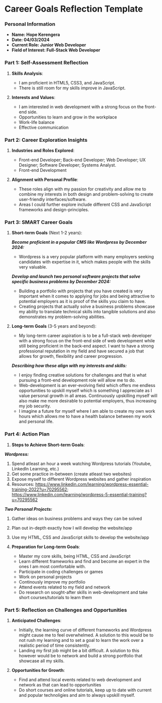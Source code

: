 # Career Goals Reflection Template

### Personal Information

- **Name: Hope Kerengera**
- **Date: 04/03/2024**
- **Current Role: Junior Web Developer**
- **Field of Interest: Full-Stack Web Developer**

### Part 1: Self-Assessment Reflection

1. **Skills Analysis**:

   - I am proficient in HTML5, CSS3, and JavaScript.
   - There is still room for my skills improve in JavaScript.

2. **Interests and Values**:

   - I am interested in web development with a strong focus on the front-end side.
   - Opportunities to learn and grow in the workplace
   - Work-life balance
   - Effective communication

### Part 2: Career Exploration Insights

1. **Industries and Roles Explored**:

   - Front-end Developer; Back-end Developer; Web Developer; UX Designer; Software Developer; Systems Analyst.
   - Front-end Development

2. **Alignment with Personal Profile**:

   - These roles align with my passion for creativity and allow me to combine my interests in both design and problem-solving to create user-friendly interfaces/software.
   - Areas I could further explore include different CSS and JavaScript frameworks and design-principles.

### Part 3: SMART Career Goals

1. **Short-term Goals** (Next 1-2 years):

   **_Become proficient in a popular CMS like Wordpress by December 2024:_**

   - Wordpress is a very popular platform with many employers seeking candidates with expertise in it, which makes people with the skills very valuable.

   **_Develop and launch two personal software projects that solve specific business problems by December 2024:_**

   - Building a portfolio with projects that you have created is very important when it comes to applying for jobs and being attractive to potential employers as it is proof of the skills you claim to have.
   - Creating projects that actually solve a business problems showcase my ability to translate technical skills into tangible solutions and also demonstrates my problem-solving abilities.

2. **Long-term Goals** (3-5 years and beyond):

   - My long-term career aspiration is to be a full-stack web developer with a strong focus on the front-end side of web development while still being proficient in the back-end aspect. I want to have a strong professional reputation in my field and have secured a job that allows for growth, flexibility and career progression.

   **_Describing how these align with my interests and skills:_**

   - I enjoy finding creative solutions for challenges and that is what pursuing a front-end development role will allow me to do.
   - Web-development is an ever-evolving field which offers me endless opportunities to upskill myself which is something I appreciate as I value personal growth in all areas. Continuously upskilling myself will also make me more desirable to potential employers, thus increasing my job security.
   - I imagine a future for myself where I am able to create my own work hours which allows me to have a health balance between my work and personal life.

### Part 4: Action Plan

1. **Steps to Achieve Short-term Goals**:

**_Wordpress:_**

1.  Spend atleast an hour a week watching Wordpress tutorials (Youtube, LinkedIn Learning, etc.)
2.  Get some practice in-between (create atleast two websites)
3.  Expose myself to different Wordpress websites and gather inspiration
4.  Resources: https://www.linkedin.com/learning/wordpress-essential-training-2022?u=70295562; https://www.linkedin.com/learning/wordpress-5-essential-training?u=70295562

**_Two Personal Projects:_**

1.  Gather ideas on business problems and ways they can be solved
2.  Plan out in-depth exactly how I will develop the website/app
3.  Use my HTML, CSS and JavaScript skills to develop the website/app

4.  **Preparation for Long-term Goals**:

    - Master my core skills, being HTML, CSS and JavaScript
    - Learn different frameworks and find and become an expert in the ones I am most comfortable with.
    - Participate in coding challenges or games
    - Work on personal projects
    - Continously improve my portfolio
    - Attend events related to my field and network
    - Do research on sought-after skills in web-development and take short courses/tutorials to learn them

### Part 5: Reflection on Challenges and Opportunities

1. **Anticipated Challenges**:

   - Initially, the learning curve of different frameworks and Wordpress might cause me to feel overwhelmed. A solution to this would be to not rush my learning and to set a goal to learn the work over a realistic period of time consistently.
   - Landing my first job might be a bit difficult. A solution to this however would be to network and build a strong portfolio that showcase all my skills.

2. **Opportunities for Growth**:

   - Find and attend local events related to web development and network as that can lead to opportunities
   - Do short courses and online tutorials, keep up to date with current and popular technoligies and aim to always upskill myself.
